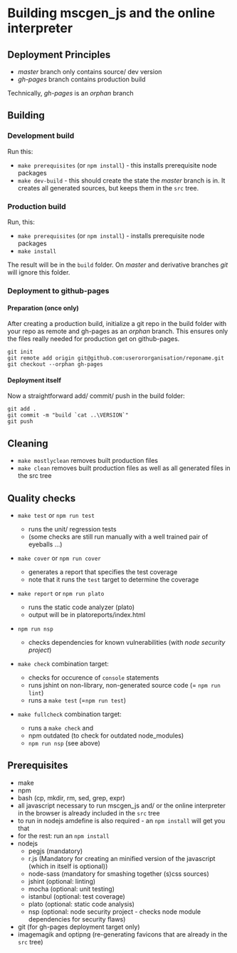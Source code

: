 # Building mscgen_js and the online interpreter

## Deployment Principles
- *master* branch only contains source/ dev version
- *gh-pages* branch contains production build

Technically, *gh-pages* is an _orphan_ branch

## Building
### Development build
Run this:
- `make prerequisites` (or `npm install`) - this installs prerequisite node packages
-  `make dev-build` - this should create the state the *master* branch is in.
It creates all generated sources, but keeps them in the `src` tree.

### Production build
Run, this:
- `make prerequisites` (or `npm install`) - installs prerequisite node packages
-  ```make install```

The result will be in the `build` folder. On *master* and derivative branches _git_ will ignore this folder. 

### Deployment to github-pages
#### Preparation (once only)
After creating a production build, initialize a git repo in the build folder with your repo as remote and gh-pages as an _orphan_ branch. This ensures only the files really needed for production get on github-pages.

```shell
git init
git remote add origin git@github.com:userororganisation/reponame.git
git checkout --orphan gh-pages
```

#### Deployment itself
Now a straightforward add/ commit/ push in the build folder: 
```shell
git add .
git commit -m "build `cat ..\VERSION`"
git push
```

## Cleaning
- ```make mostlyclean``` removes built production files
- ```make clean``` removes built production files as well as all generated files in the src tree

## Quality checks
- ```make test``` or `npm run test`
    - runs the unit/ regression tests
    - (some  checks are still run manually with a well trained pair of eyeballs ...)

- ```make cover``` or `npm run cover`
    - generates a report that specifies the test coverage
    - note that it runs the ```test``` target to determine the coverage

- ```make report``` or `npm run plato`
    - runs the static code analyzer (plato)
    - output will be in platoreports/index.html

- `npm run nsp`
    - checks dependencies for known vulnerabilities (with _node security project_)

- ```make check``` combination target:
    -  checks for occurence of ```console``` statements
    -  runs jshint on non-library, non-generated source code (= `npm run lint`)
    -  runs a ```make test``` (=`npm run test`)

- `make fullcheck` combination target:
    - runs a `make check` and
    - npm outdated (to check for outdated node_modules)
    - `npm run nsp` (see above)

## Prerequisites
- make
- npm
- bash (cp, mkdir, rm, sed, grep, expr)
- all javascript necessary to run mscgen_js and/ or the online interpreter in the browser is already included in the `src` tree
- to run in nodejs amdefine is also required - an ```npm install``` will get you that
- for the rest: run an ```npm install```
- nodejs
    - pegjs (mandatory)
    - r.js (Mandatory for creating an minified version of the javascript (which in itself is optional))
    - node-sass (mandatory for smashing together (s)css sources)
    - jshint (optional: linting)
    - mocha (optional: unit testing)
    - istanbul (optional: test coverage)
    - plato (optional: static code analysis)
    - nsp (optional: node security project - checks node module dependencies for security flaws)
- git (for gh-pages deployment target only)
- imagemagik and optipng (re-generating favicons that are already in the `src` tree)
